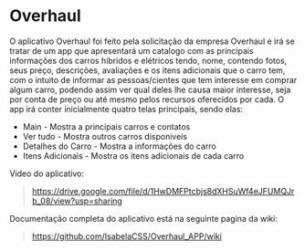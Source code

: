 # Overhaul

O aplicativo Overhaul foi feito pela solicitação da empresa Overhaul e irá se tratar de um app que apresentará um catalogo com as principais informações dos carros hibridos e elétricos tendo, nome, contendo fotos, seus preço, descrições, avaliações e os itens adicionais que o carro tem, com o intuito de informar as pessoas/cientes que tem interesse em comprar algum carro, podendo assim ver qual deles lhe causa maior interesse, seja por conta de preço ou até mesmo pelos recursos oferecidos por cada. O app irá conter inicialmente quatro telas principais, sendo elas:

- Main - Mostra a principais carros e contatos
- Ver tudo - Mostra outros carros disponiveis 
- Detalhes do Carro - Mostra a informações do carro
- Itens Adicionais - Mostra os itens adicionais de cada carro

Video do aplicativo: 
> https://drive.google.com/file/d/1HwDMFPtcbjs8dXHSuWf4eJFUMQJrb_08/view?usp=sharing

Documentação completa do aplicativo está na seguinte pagina da wiki:
> https://github.com/IsabelaCSS/Overhaul_APP/wiki
